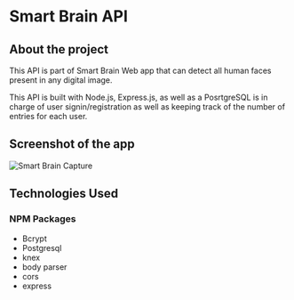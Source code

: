 # Smart Brain API
## About the project
This API is part of Smart Brain Web app that can detect all human faces present in any digital image. 

This API is built with Node.js, Express.js, as well as a PosrtgreSQL is in charge of user signin/registration as well as keeping track of the number of entries for each user.

## Screenshot of the app
![Smart Brain Capture](https://imgur.com/3SGGC2I.jpg)


## Technologies Used


### NPM Packages
- Bcrypt
- Postgresql
- knex
- body parser
- cors
- express

